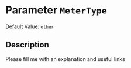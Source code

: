 # Parameter `MeterType`
Default Value: `other`

## Description
Please fill me with an explanation and useful links

